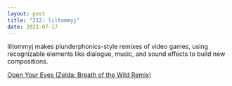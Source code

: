 ```yaml
---
layout: post
title: "212: liltommyj"
date: 2021-07-17
---
```


liltommyj makes plunderphonics-style remixes of video games, using recognizable elements like dialogue, music, and sound effects to build new compositions.

[Open Your Eyes (Zelda: Breath of the Wild Remix)](https://youtu.be/xCKRI_3q13Q)